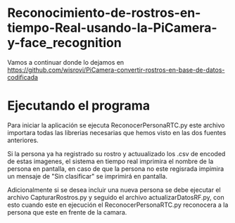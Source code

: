 # Reconocimiento-de-rostros-en-tiempo-Real-usando-la-PiCamera-y-face_recognition

Vamos a continuar donde lo dejamos en https://github.com/wisrovi/PiCamera-convertir-rostros-en-base-de-datos-codificada

# Ejecutando el programa

Para iniciar la aplicación se ejecuta  ReconocerPersonaRTC.py este archivo importara todas las librerias  necesarias que hemos visto en las dos fuentes anteriores.

Si la persona ya ha registrado su rostro y actuualizado los .csv de encoded de estas imagenes, el sistema en tiempo real imprimira el nombre de la persona en pantalla, en caso de que la persona no este regisrada impimira un mensaje de "Sin clasificar" se imprimirá en pantalla.

Adicionalmente si se desea incluir una nueva persona se debe ejecutar el archivo  CapturarRostros.py y seguido el archivo actualizarDatosRF.py, con esto cuando este en ejecución el  ReconocerPersonaRTC.py reconocera a la persona que este en frente de la camara.
